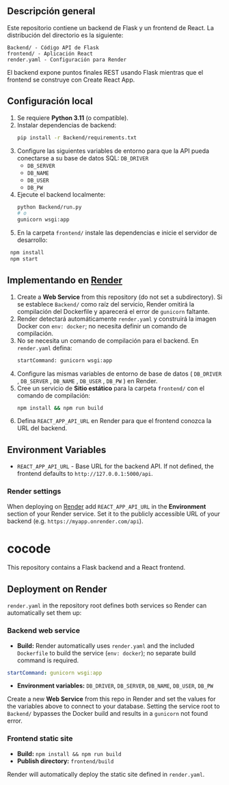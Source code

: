 

## Descripción general
Este repositorio contiene un backend de Flask y un frontend de React. La distribución del directorio es la siguiente:

```
Backend/ - Código API de Flask
frontend/ - Aplicación React
render.yaml - Configuración para Render
```

El backend expone puntos finales REST usando Flask mientras que el frontend se construye con Create React App.

## Configuración local

1. Se requiere
 **Python 3.11** (o compatible). 
2. Instalar dependencias de backend:
    ```bash
   pip install -r Backend/requirements.txt
   ```
3. Configure las siguientes variables de entorno para que la API pueda conectarse a su base de datos SQL:
  `DB_DRIVER`
   - `DB_SERVER`
   - `DB_NAME`
   - `DB_USER`
   - `DB_PW`
4. Ejecute el backend localmente:
   ```bash
   python Backend/run.py
   # o
   gunicorn wsgi:app
   ```
5. En la carpeta `frontend/` instale las dependencias e inicie el servidor de desarrollo:
  ```bash
   npm install
   npm start
   ```

## Implementando en [ Render ]( https://render.com/ )

1. Create a **Web Service** from this repository (do not set a subdirectory).
   Si se establece `Backend/` como raíz del servicio, Render omitirá la compilación del Dockerfile y aparecerá el error de `gunicorn` faltante.
2. Render detectará automáticamente `render.yaml` y construirá la imagen Docker con `env: docker`; no necesita definir un comando de compilación.
3. No se necesita un comando de compilación para el backend. En `render.yaml` defina:
   ```bash
   startCommand: gunicorn wsgi:app
   ```
4. Configure las mismas variables de entorno de base de datos ( `DB_DRIVER` , `DB_SERVER` , `DB_NAME` , `DB_USER` , `DB_PW` ) en Render.
5. Cree un servicio de **Sitio estático** para la carpeta `frontend/` con el comando de compilación:
   ```bash
   npm install && npm run build
   ```
6. Defina `REACT_APP_API_URL` en Render para que el frontend conozca la URL del backend.



## Environment Variables

- `REACT_APP_API_URL` - Base URL for the backend API. If not defined, the frontend defaults to `http://127.0.0.1:5000/api`.

### Render settings

When deploying on [Render](https://render.com) add `REACT_APP_API_URL` in the **Environment** section of your Render service. Set it to the publicly accessible URL of your backend (e.g. `https://myapp.onrender.com/api`).

# cocode

This repository contains a Flask backend and a React frontend.

## Deployment on Render

`render.yaml` in the repository root defines both services so Render can automatically set them up:

### Backend web service
- **Build:** Render automatically uses `render.yaml` and the included `Dockerfile` to build the service (`env: docker`); no separate build command is required.
```yaml
startCommand: gunicorn wsgi:app
```
- **Environment variables:** `DB_DRIVER`, `DB_SERVER`, `DB_NAME`, `DB_USER`, `DB_PW`

Create a new **Web Service** from this repo in Render and set the values for the variables above to connect to your database. Setting the service root to `Backend/` bypasses the Docker build and results in a `gunicorn` not found error.

### Frontend static site
- **Build:** `npm install && npm run build`
- **Publish directory:** `frontend/build`

Render will automatically deploy the static site defined in `render.yaml`.
